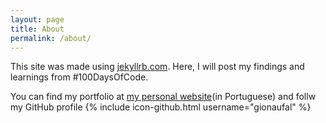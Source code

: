 ```yaml
---
layout: page
title: About
permalink: /about/
---
```


This site was made using [jekyllrb.com](http://jekyllrb.com/). Here, I will post my findings and learnings from #100DaysOfCode.

You can find my portfolio at [my personal website](http://gionaufal.com)(in Portuguese) and follw my GitHub profile {% include icon-github.html username="gionaufal" %}

